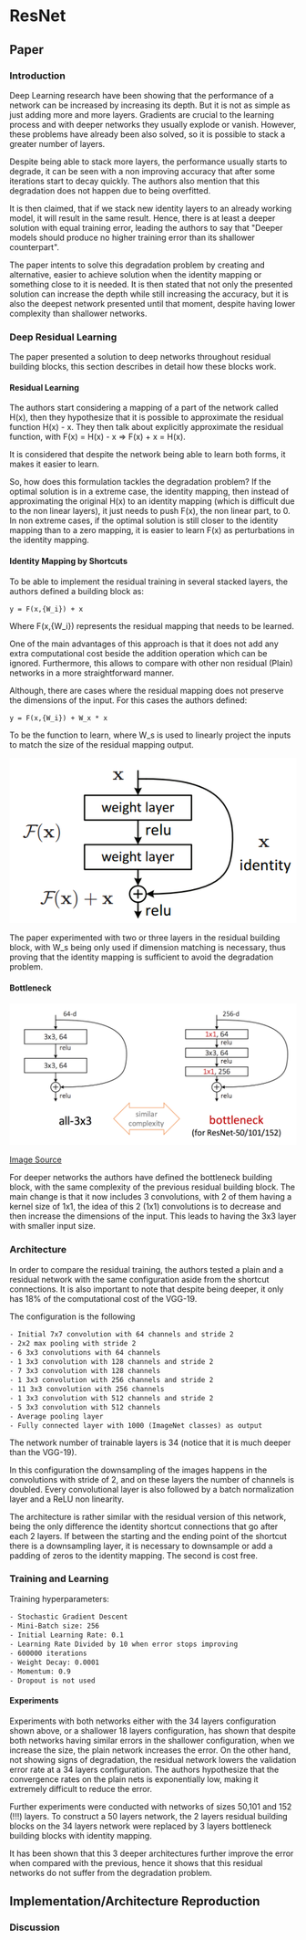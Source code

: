 # ResNet 

## Paper 


### Introduction 

Deep Learning research have been showing that the performance of a network can be increased by increasing its depth. 
But it is not as simple as just adding more and more layers. Gradients are crucial to the learning process and with deeper
networks they usually explode or vanish. However, these problems have already been also solved, so it is possible to stack 
a greater number of layers.

Despite being able to stack more layers, the performance usually starts to degrade, it can be seen with a non improving
accuracy that after some iterations start to decay quickly. The authors also mention that this degradation does not happen 
due to being overfitted.

It is then claimed, that if we stack new identity layers to an already working model, it will result in the same result.
Hence, there is at least a deeper solution with equal training error, leading the authors to say that "Deeper models 
should produce no higher training error than its shallower counterpart".

The paper intents to solve this degradation problem by creating and alternative, easier to achieve solution when the 
identity mapping or something close to it is needed. It is then stated that not only the presented solution can increase 
the depth while still increasing the accuracy, but it is also the deepest network presented until that moment, despite 
having lower complexity than shallower networks. 

### Deep Residual Learning 

The paper presented a solution to deep networks throughout residual building blocks, this section describes in detail 
how these blocks work. 

#### Residual Learning 

The authors start considering a mapping of a part of the network called H(x), then they hypothesize that it is possible to
 approximate the residual function H(x) - x. They then talk about explicitly approximate the residual function, with 
 F(x) = H(x) - x => F(x) + x = H(x). 
 
It is considered that despite the network being able to learn both forms, it makes it easier to learn.

So, how does this formulation tackles the degradation problem? If the optimal solution is in a extreme case, the identity mapping,
then instead of approximating the original H(x) to an identity mapping (which is difficult due to the non linear layers),
it just needs to push F(x), the non linear part, to 0. In non extreme cases, if the optimal solution is still closer to 
the identity mapping than to a zero mapping, it is easier to learn F(x) as perturbations in the identity mapping. 


#### Identity Mapping by Shortcuts

To be able to implement the residual training in several stacked layers, the authors defined a building block as: 

    y = F(x,{W_i}) + x

Where F(x,{W_i}) represents the residual mapping that needs to be learned. 


One of the main advantages of this approach is that it does not add any extra computational cost beside the addition operation
 which can be ignored. Furthermore, this allows to compare with other non residual (Plain) networks in a more straightforward manner. 

Although, there are cases where the residual mapping does not preserve the dimensions of the input. For this cases the 
authors defined: 

    y = F(x,{W_i}) + W_x * x
    
To be the function to learn, where W_s is used to linearly project the inputs to match the size of the residual 
mapping output.


![Residual Building Block](https://raw.githubusercontent.com/NetoPedro/Popular-Deep-Nets-Architectures-Pytorch/master/ResNet/images/residual_building_block.png) 


The paper experimented with two or three layers in the residual building block, with W_s being only used if dimension 
matching is necessary, thus proving that the identity mapping is sufficient to avoid the degradation problem. 


#### Bottleneck

![Residual Building Block](https://raw.githubusercontent.com/NetoPedro/Popular-Deep-Nets-Architectures-Pytorch/master/ResNet/images/bottleneck_residual.png) 

[Image Source](https://blobscdn.gitbook.com/v0/b/gitbook-28427.appspot.com/o/assets%2F-LRrOFNeUGLZef_2NLZ0%2F-LeEJi2MCK6d2wToNmIy%2F-LeEMR0uW50GA3ny07_C%2Fbottleneck.png?alt=media&token=9e6a700d-aa96-4381-8922-b544462ba101) 

For deeper networks the authors have defined the bottleneck building block, with the same complexity of the previous residual building block. The main change is that it now includes 3 convolutions, with 2 of them having a kernel size of 1x1, the idea of this 2 (1x1) convolutions is to decrease and then increase the dimensions of the input. This leads to having the 3x3 layer with smaller input size.

### Architecture 

In order to compare the residual training, the authors tested a plain and a residual network with the same configuration 
aside from the shortcut connections. It is also important to note that despite being deeper, it only has 18% of the computational
cost of the VGG-19. 

The configuration is the following 

    - Initial 7x7 convolution with 64 channels and stride 2
    - 2x2 max pooling with stride 2 
    - 6 3x3 convolutions with 64 channels 
    - 1 3x3 convolution with 128 channels and stride 2
    - 7 3x3 convolution with 128 channels
    - 1 3x3 convolution with 256 channels and stride 2
    - 11 3x3 convolution with 256 channels
    - 1 3x3 convolution with 512 channels and stride 2
    - 5 3x3 convolution with 512 channels
    - Average pooling layer 
    - Fully connected layer with 1000 (ImageNet classes) as output 

The network number of trainable layers is 34 (notice that it is much deeper than the VGG-19).

In this configuration the downsampling of the images happens in the convolutions with stride of 2, and on these layers 
the number of channels is doubled. Every convolutional layer is also followed by a batch normalization layer and a ReLU non linearity. 

The architecture is rather similar with the residual version of this network, being the only difference the identity 
shortcut connections that go after each 2 layers. If between the starting and the ending point of the shortcut there is 
a downsampling layer, it is necessary to downsample or add a padding of zeros to the identity mapping. The second is cost
 free. 


### Training and Learning 

Training hyperparameters: 

    - Stochastic Gradient Descent 
    - Mini-Batch size: 256
    - Initial Learning Rate: 0.1
    - Learning Rate Divided by 10 when error stops improving
    - 600000 iterations 
    - Weight Decay: 0.0001
    - Momentum: 0.9
    - Dropout is not used


#### Experiments 


Experiments with both networks either with the 34 layers configuration shown above, or a shallower 18 layers configuration, has shown that despite both networks having similar errors in the shallower configuration, when we increase the size, the plain network increases the error. On the other hand, not showing signs of degradation, the residual network lowers the validation error rate at a 34 layers configuration. The authors hypothesize that the convergence rates on the plain nets is exponentially low, making it extremely difficult to reduce the error.  

Further experiments were conducted with networks of sizes 50,101 and 152 (!!!) layers. 
To construct a 50 layers network, the 2 layers residual building blocks on the 34 layers network were replaced by 3 layers bottleneck building blocks with identity mapping. 

It has been shown that this 3 deeper architectures further improve the error when compared with the previous, hence it shows that this residual networks do not suffer from the degradation problem. 

## Implementation/Architecture Reproduction 


### Discussion 


